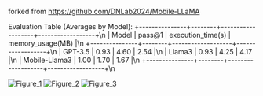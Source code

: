 forked from https://github.com/DNLab2024/Mobile-LLaMA


Evaluation Table (Averages by Model):
+---------------+--------+-------------------+------------------+\n
|     Model     | pass@1 | execution_time(s) | memory_usage(MB) |\n
+---------------+--------+-------------------+------------------+\n
|    GPT-3.5    |  0.93  |       4.60        |       2.54       |\n
|     Llama3    |  0.93  |       4.25        |       4.17       |\n
| Mobile-Llama3 |  1.00  |       1.70        |       1.67       |\n
+---------------+--------+-------------------+------------------+\n


![Figure_1](https://github.com/user-attachments/assets/cef49a8d-e9f5-4c36-80ea-cd047d8899c3)
![Figure_2](https://github.com/user-attachments/assets/537e9ec2-2baa-48cc-8392-63b5c074cd8b)
![Figure_3](https://github.com/user-attachments/assets/1159f89d-ee31-48b3-acc6-534eee3f6978)
